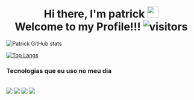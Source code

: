 <h1 align="center">
  Hi there, I'm patrick
  <img 
    src="https://raw.githubusercontent.com/iampavangandhi/iampavangandhi/master/gifs/Hi.gif"
    width="30px">
  <br />
  Welcome to my Profile!!!
  <img 
    src="https://visitor-badge.laobi.icu/badge?page_id=marcelo-rafael.marcelo-rafael"
    alt="visitors">
</h1>


![Patrick GitHub stats](https://github-readme-stats.vercel.app/api?username=PatrickSampa&theme=dracula&show_icons=true)

[![Top Langs](https://github-readme-stats.vercel.app/api/top-langs/?username=PatrickSampa)](https://github.com/anuraghazra/github-readme-stats)

### Tecnologias que eu uso no meu dia

<div style="display: online_block"><br/>
    <img align="center" lt="html5" src="https://img.shields.io/badge/TypeScript-007ACC?style=for-the-badge&logo=typescript&logoColor=white" />
    <img align="center" lt="html5" src="https://img.shields.io/badge/Java-ED8B00?style=for-the-badge&logo=openjdk&logoColor=white" />
    <img align="center" lt="html5" src="https://img.shields.io/badge/Node.js-43853D?style=for-the-badge&logo=node.js&logoColor=white" />
    <img align="center" lt="html5" src="https://img.shields.io/badge/Spring-6DB33F?style=for-the-badge&logo=spring&logoColor=white/)]" /> 
</div>



